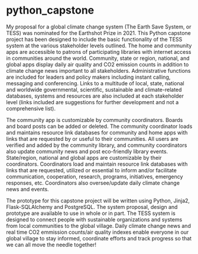 # python_capstone
My proposal for a global climate change system (The Earth Save System, or TESS) was nominated for the Earthshot Prize in 2021. This Python capstone project has been designed to include the basic functionality of the TESS system at the various stakeholder levels outlined. The home and community apps are accessible to patrons of participating libraries with internet access in communities around the world. Community, state or region, national, and global apps display daily air quality and CO2 emission counts in addition to climate change news important to all stakeholders. Administrative functions are included for leaders and policy makers including instant calling,  messaging and conferencing. Links to a multitude of local, state, national and worldwide governmental, scientific, sustainable and climate-related databases, systems and resources are also included at each stakeholder level (links included are suggestions for further development and not a comprehensive list).

The community app is customizable by community coordinators. Boards and board posts can be added or deleted. The community coordinator loads and maintains resource link databases for community and home apps with links that are requested by or useful to their communities. All users are verified and added by the community library, and community coordinators also update community news and post eco-friendly library events. State/region, national and global apps are customizable by their coordinators. Coordinators load and maintain resource link databases with links that are requested, utilized or essential to inform and/or facilitate communication, cooperation, research, programs, initiatives, emergency responses, etc. Coordinators also oversee/update daily climate change news and events.

The prototype for this capstone project will be written using Python, Jinja2, Flask-SQLAlchemy and PostgreSQL. The system proposal, design and prototype are available to use in whole or in part. The TESS system is designed to connect people with sustainable organizations and systems from local communities to the global village. Daily climate change news and real time CO2 emmission counts/air quality indexes enable everyone in our global village to stay informed, coordinate efforts and track progress so that we can all move the needle together!
